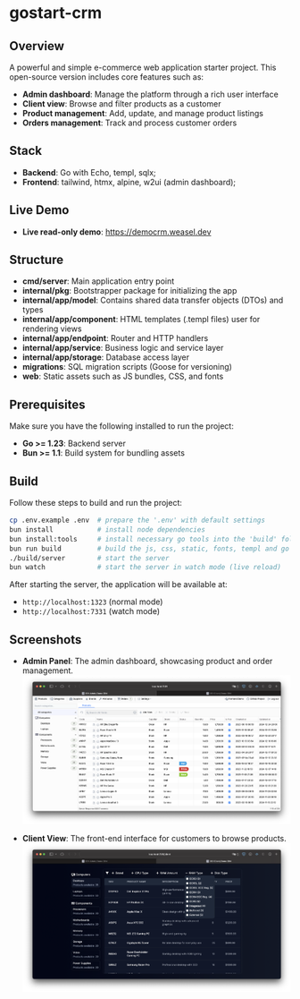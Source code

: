 # gostart-crm

## Overview

A powerful and simple e-commerce web application starter project.
This open-source version includes core features such as:

- **Admin dashboard**: Manage the platform through a rich user interface
- **Client view**: Browse and filter products as a customer
- **Product management**: Add, update, and manage product listings
- **Orders management**: Track and process customer orders

## Stack

- **Backend**: Go with Echo, templ, sqlx;
- **Frontend**: tailwind, htmx, alpine, w2ui (admin dashboard);

## Live Demo

- **Live read-only demo**: https://democrm.weasel.dev

## Structure

- **cmd/server**: Main application entry point
- **internal/pkg**: Bootstrapper package for initializing the app
- **internal/app/model**: Contains shared data transfer objects (DTOs) and types
- **internal/app/component**: HTML templates (.templ files) user for rendering views
- **internal/app/endpoint**: Router and HTTP handlers
- **internal/app/service**: Business logic and service layer
- **internal/app/storage**: Database access layer
- **migrations**: SQL migration scripts (Goose for versioning)
- **web**: Static assets such as JS bundles, CSS, and fonts

## Prerequisites

Make sure you have the following installed to run the project:

- **Go >= 1.23**: Backend server
- **Bun >= 1.1**: Build system for bundling assets

## Build

Follow these steps to build and run the project:

```sh
cp .env.example .env  # prepare the '.env' with default settings
bun install           # install node dependencies
bun install:tools     # install necessary go tools into the 'build' folder
bun run build         # build the js, css, static, fonts, templ and go server
./build/server        # start the server
bun watch             # start the server in watch mode (live reload)
```

After starting the server, the application will be available at:

- `http://localhost:1323` (normal mode)
- `http://localhost:7331` (watch mode)

## Screenshots

- **Admin Panel**: The admin dashboard, showcasing product and order management.
  ![Admin](docs/screenshot-admin.png)

- **Client View**: The front-end interface for customers to browse products.
  ![Client](docs/screenshot-client.png)
